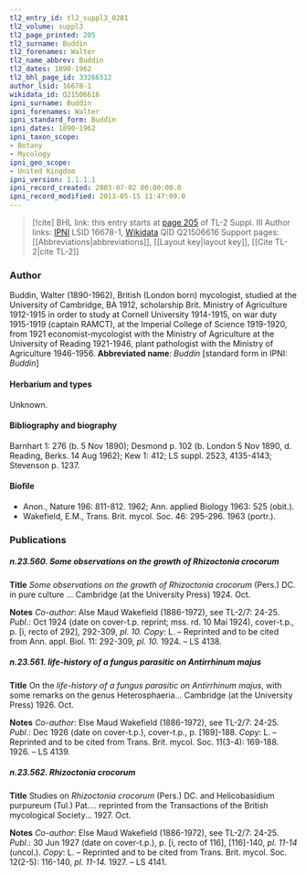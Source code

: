 ```yaml
---
tl2_entry_id: tl2_suppl3_0201
tl2_volume: suppl3
tl2_page_printed: 205
tl2_surname: Buddin
tl2_forenames: Walter
tl2_name_abbrev: Buddin
tl2_dates: 1890-1962
tl2_bhl_page_id: 33266512
author_lsid: 16678-1
wikidata_id: Q21506616
ipni_surname: Buddin
ipni_forenames: Walter
ipni_standard_form: Buddin
ipni_dates: 1890-1962
ipni_taxon_scope: 
- Botany
- Mycology
ipni_geo_scope: 
- United Kingdom
ipni_version: 1.1.1.1
ipni_record_created: 2003-07-02 00:00:00.0
ipni_record_modified: 2013-05-15 11:47:09.0
---
```


> [!cite] BHL link: this entry starts at [page 205](https://www.biodiversitylibrary.org/page/33266512) of TL-2 Suppl. III
> Author links: [IPNI](https://www.ipni.org/a/16678-1) LSID 16678-1, [Wikidata](https://www.wikidata.org/wiki/Q21506616) QID Q21506616
> Support pages: [[Abbreviations|abbreviations]], [[Layout key|layout key]], [[Cite TL-2|cite TL-2]]

### Author

Buddin, Walter (1890-1962), British (London born) mycologist, studied at the University of Cambridge, BA 1912, scholarship Brit. Ministry of Agriculture 1912-1915 in order to study at Cornell University 1914-1915, on war duty 1915-1919 (captain RAMCT), at the Imperial College of Science 1919-1920, from 1921 economist-mycologist with the Ministry of Agriculture at the University of Reading 1921-1946, plant pathologist with the Ministry of Agriculture 1946-1956. 
**Abbreviated name**: *Buddin* \[standard form in IPNI: *Buddin*\]

#### Herbarium and types

Unknown.

#### Bibliography and biography

Barnhart 1: 276 (b. 5 Nov 1890); Desmond p. 102 (b. London 5 Nov 1890, d. Reading, Berks. 14 Aug 1962); Kew 1: 412; LS suppl. 2523, 4135-4143; Stevenson p. 1237.

#### Biofile

- Anon., Nature 196: 811-812. 1962; Ann. applied Biology 1963: 525 (obit.).
- Wakefield, E.M., Trans. Brit. mycol. Soc. 46: 295-296. 1963 (portr.).

### Publications

##### n.23.560. Some observations on the growth of Rhizoctonia crocorum

**Title**
*Some observations on the growth of Rhizoctonia crocorum* (Pers.) DC. in pure culture ... Cambridge (at the University Press) 1924. Oct.

**Notes**
*Co-author*: Alse Maud Wakefield (1886-1972), see TL-2/7: 24-25.
*Publ*.: Oct 1924 (date on cover-t.p. reprint; mss. rd. 10 Mai 1924), cover-t.p., p. \[i, recto of 292\], 292-309, *pl. 10.* *Copy*: L. – Reprinted and to be cited from Ann. appl. Biol. 11: 292-309, *pl. 10.* 1924. – LS 4138.

##### n.23.561. life-history of a fungus parasitic on Antirrhinum majus

**Title**
On the *life-history of a fungus parasitic on Antirrhinum majus*, with some remarks on the genus Heterosphaeria... Cambridge (at the University Press) 1926. Oct.

**Notes**
*Co-author*: Else Maud Wakefield (1886-1972), see TL-2/7: 24-25.
*Publ*.: Dec 1926 (date on cover-t.p.), cover-t.p., p. \[169\]-188. *Copy*: L. – Reprinted and to be cited from Trans. Brit. mycol. Soc. 11(3-4): 169-188. 1926. – LS 4139.

##### n.23.562. Rhizoctonia crocorum

**Title**
Studies on *Rhizoctonia crocorum* (Pers.) DC. and Helicobasidium purpureum (Tul.) Pat.... reprinted from the Transactions of the British mycological Society... 1927. Oct.

**Notes**
*Co-author*: Else Maud Wakefield (1886-1972), see TL-2/7: 24-25.
*Publ*.: 30 Jun 1927 (date on cover-t.p.), p. \[i, recto of 116\], \[116\]-140, *pl. 11-14* (uncol.).
*Copy*: L. – Reprinted and to be cited from Trans. Brit. mycol. Soc. 12(2-5): 116-140, *pl. 11-14.* 1927. – LS 4141.

